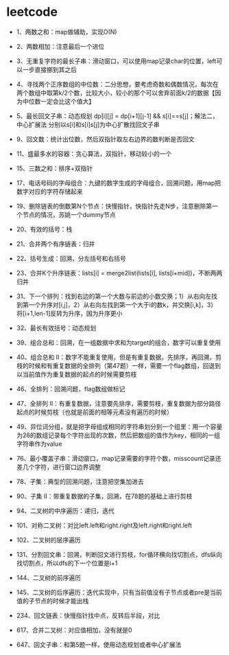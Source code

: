 # leetcode
- 1、两数之和：map做辅助，实现O(N)
- 2、两数相加：注意最后一个进位
- 3、无重复字符的最长子串：滑动窗口，可以使用map记录char的位置，left可以一步直接挪到其之后
- 4、寻找两个正序数组的中位数：二分思想，要考虑奇数和偶数情况，每次在两个数组中取第k/2个数，比较大小，较小的那个可以舍弃前面k/2的数据【因为中位数一定会比这个值大】
- 5、最长回文子串：动态规划 dp[i][j] = dp[i+1][j-1] && s[i]==s[j]；解法二，中心扩展法 分别以s[i]和s[i]s[j]为中心扩散找回文子串

- 9、回文数：统计出位数，然后双指针取左右边界的数判断是否回文
- 11、盛最多水的容器：贪心算法，双指针，移动较小的一个
- 15、三数之和：排序+双指针


- 17、电话号码的字母组合：九键的数字生成的字母组合，回溯问题，用map把数字对应的字符存储起来
- 19、删除链表的倒数第N个节点：快慢指针，快指针先走N步，注意删除第一个节点的情况，苏姚一个dummy节点
- 20、有效的括号：栈
- 21、合并两个有序链表：归并
- 22、括号生成：回溯，分左括号和右括号
- 23、合并K个升序链表：lists[i] = merge2list(lists[i], lists[i+mid])，不断两两归并

- 31、下一个排列：找到右边的第一个大数与前边的小数交换；1）从右向左找到第一个升序对[i,j]，2）从右向左找到第一个大于i的数k，并交换[i,k]，3）将[i+1,len-1]反转为升序，因为升序更小
- 32、最长有效括号：动态规划

- 39、组合总和：回溯，在一组数据中求和为target的组合，数字可以重复使用
- 40、组合总和 II：数字不能重复使用，但是有重复数据，先排序，再回溯，剪枝的时候和有重复数据的全排列（第47题）一样，需要一个flag数组，回退到以当前值作为重复数据的起点的时候需要剪枝

- 46、全排列：回溯问题，flag数组做标记
- 47、全排列 II：有重复数据，注意要先排序，需要剪枝，重复数据为部分路径起点的时候剪枝（也就是前面的相等元素没有遍历的时候）

- 49、异位词分组，就是把字母组成相同的字符串划分到一个组里：用一个容量为26的数组记录每个字符出现的次数，然后把数组的值作为key，相同的一组字符串作为value


- 76、最小覆盖子串：滑动窗口，map记录需要的字符个数，misscount记录还差几个字符，进行窗口边界调整
- 78、子集：典型的回溯问题，注意把空集加进去
- 90、子集 II：带重复数据的子集，回溯，在78题的基础上进行剪枝

- 94、二叉树的中序遍历：递归，迭代

- 101、对称二叉树：对比left.left和right.right及left.right和right.left
- 102、二叉树的层序遍历


- 131、分割回文串：回溯，判断回文进行剪枝，for循环横向找切割点，dfs纵向找切割点，所以dfs的下一个位置是i+1


- 144、二叉树的前序遍历
- 145、二叉树的后序遍历：迭代实现中，只有当前值没有子节点或者pre是当前值的子节点的时候才能出栈

- 234、回文链表：快慢指针找中点，反转后半段，对比


- 617、合并二叉树：对应值相加，没有就是0

- 647、回文子串：和第5题一样，使用动态规划或者中心扩展法

